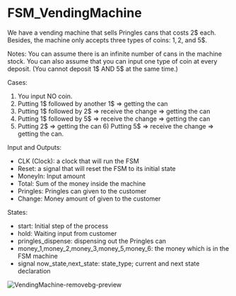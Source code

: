 # FSM_VendingMachine

We have a vending machine that sells Pringles cans that costs 2$ each. Besides, the machine only accepts three types of coins: 1$, 2$, and 5$. 

Notes: You can assume there is an infinite number of cans in the machine stock. You can also assume that you can input one type of coin at every deposit. 
(You cannot deposit 1$ AND 5$ at the same time.)

Cases: 
1) You input NO coin.
2) Putting 1$ followed by another 1$ => getting the can
3) Putting 1$ followed by 2$ => receive the change => getting the can
4) Putting 1$ followed by 5$ => receive the change => getting the can
5) Putting 2$ => getting the can 6) Putting 5$ => receive the change => getting the can.

Input and Outputs:
- CLK (Clock): a clock that will run the FSM 
- Reset: a signal that will reset the FSM to its initial state 
- MoneyIn: Input amount 
- Total: Sum of the money inside the machine 
- Pringles: Pringles can given to the customer 
- Change: Money amount of given to the customer

States: 
- start: Initial step of the process 
- hold: Waiting input from customer 
- pringles_dispense: dispensing out the Pringles can
- money_1,money_2,money_3,money_5,money_6: the money which is in the FSM machine
- signal now_state,next_state: state_type; current and next state declaration

![VendingMachine-removebg-preview](https://user-images.githubusercontent.com/74294837/136241576-03d38dde-b3b3-41ed-a3ac-8d624706fb36.png)



